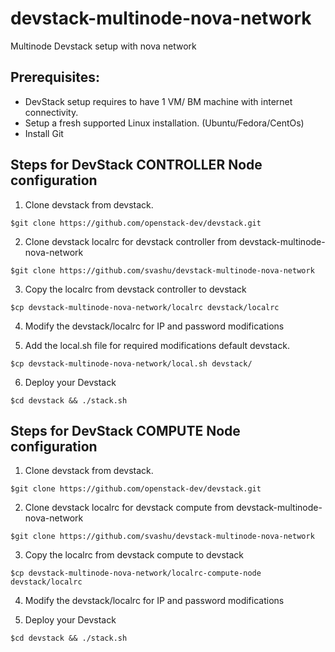 devstack-multinode-nova-network
===============================
Multinode Devstack setup with nova network

Prerequisites:
--------------

- DevStack setup requires to have 1 VM/ BM machine with internet connectivity.
- Setup a fresh supported Linux installation. (Ubuntu/Fedora/CentOs)
- Install Git


Steps for DevStack CONTROLLER Node configuration
------------------------------------------------

1. Clone devstack from devstack.
```
$git clone https://github.com/openstack-dev/devstack.git
```

2. Clone devstack localrc for devstack controller from devstack-multinode-nova-network

```
$git clone https://github.com/svashu/devstack-multinode-nova-network
```

3. Copy the localrc from devstack controller to devstack

```
$cp devstack-multinode-nova-network/localrc devstack/localrc
```

4. Modify the devstack/localrc for IP and password modifications

5. Add the local.sh file for required modifications default devstack.

```
$cp devstack-multinode-nova-network/local.sh devstack/
```

6. Deploy your Devstack

```
$cd devstack && ./stack.sh
```


Steps for DevStack COMPUTE Node configuration
---------------------------------------------

1. Clone devstack from devstack.

```
$git clone https://github.com/openstack-dev/devstack.git
```

2. Clone devstack localrc for devstack compute from devstack-multinode-nova-network

```
$git clone https://github.com/svashu/devstack-multinode-nova-network
```

3. Copy the localrc from devstack compute to devstack

```
$cp devstack-multinode-nova-network/localrc-compute-node devstack/localrc
```

4. Modify the devstack/localrc for IP and password modifications

5. Deploy your Devstack

```
$cd devstack && ./stack.sh
```

